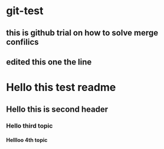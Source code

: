# git-test
## this is github trial on how to solve merge confilics
## edited this one the line
<h1>Hello this test readme</h1>
<h2>Hello this is second header</h2>
<h3>Hello third topic</h>
<h4>Hellloo 4th topic</h4>
